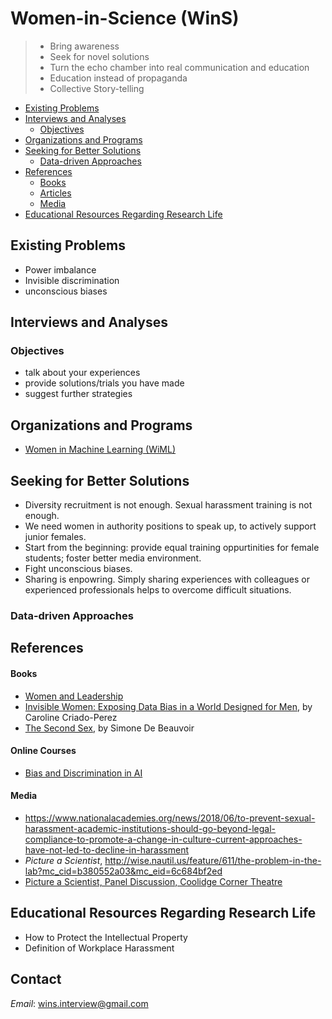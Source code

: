 # Women-in-Science (WinS)
> - Bring awareness
> - Seek for novel solutions
> - Turn the echo chamber into real communication and education
> - Education instead of propaganda
> - Collective Story-telling

- [Existing Problems](#existing-problems)
- [Interviews and Analyses](#interviews-and-analyses)
  * [Objectives](#objectives)
- [Organizations and Programs](#organizations-and-programs)
- [Seeking for Better Solutions](#seeking-for-better-solutions)
  * [Data-driven Approaches](#data-driven-approaches)
- [References](#references)
  * [Books](#books)
  * [Articles](#articles)
  * [Media](#media)
- [Educational Resources Regarding Research Life](#educational-resources-regarding-research-life)

## Existing Problems
 
* Power imbalance 
* Invisible discrimination
* unconscious biases
 
## Interviews and Analyses

### Objectives

* talk about your experiences
* provide solutions/trials you have made
* suggest further strategies

## Organizations and Programs

* [Women in Machine Learning (WiML)](https://wimlworkshop.org/)

## Seeking for Better Solutions

* Diversity recruitment is not enough. Sexual harassment training is not enough.
* We need women in authority positions to speak up, to actively support junior females.
* Start from the beginning: provide equal training oppurtinities for female students; foster better media environment.
* Fight unconscious biases.
* Sharing is enpowring. Simply sharing experiences with colleagues or experienced professionals helps to overcome difficult situations.

### Data-driven Approaches

## References

#### Books
* [Women and Leadership](https://books.google.ca/books/about/HBR_s_10_Must_Reads_on_Women_and_Leaders.html?id=spNlDwAAQBAJ&source=kp_book_description&redir_esc=y)
* [Invisible Women: Exposing Data Bias in a World Designed for Men](https://books.google.ca/books/about/Invisible_Women.html?id=GdmEDwAAQBAJ&printsec=frontcover&source=kp_read_button&redir_esc=y#v=onepage&q&f=false), by Caroline Criado-Perez
* [The Second Sex](https://books.google.ca/books/about/The_Second_Sex.html?id=OgMbKqJMzxcC&printsec=frontcover&source=kp_read_button&redir_esc=y#v=onepage&q&f=false), by Simone De Beauvoir

#### Online Courses
* [Bias and Discrimination in AI](https://www.edx.org/course/bias-and-discrimination-in-ai)

#### Media
* https://www.nationalacademies.org/news/2018/06/to-prevent-sexual-harassment-academic-institutions-should-go-beyond-legal-compliance-to-promote-a-change-in-culture-current-approaches-have-not-led-to-decline-in-harassment
* _Picture a Scientist_, http://wise.nautil.us/feature/611/the-problem-in-the-lab?mc_cid=b380552a03&mc_eid=6c684bf2ed
* [Picture a Scientist, Panel Discussion, Coolidge Corner Theatre](https://www.youtube.com/watch?v=4i33BXH3zM4&ab_channel=thecoolidge)

## Educational Resources Regarding Research Life

* How to Protect the Intellectual Property
* Definition of Workplace Harassment

## Contact
*Email*: wins.interview@gmail.com
